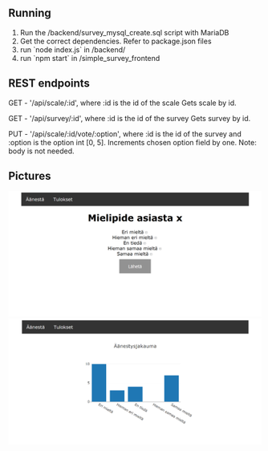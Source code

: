 <h2>Running</h2>
<ol>
<li>Run the /backend/survey_mysql_create.sql script with MariaDB</li>
<li>Get the correct dependencies. Refer to package.json files</li>
<li>run `node index.js` in /backend/</li>
<li>run `npm start` in /simple_survey_frontend</li>
</ol>

<h2>REST endpoints</h2>
GET - '/api/scale/:id', where :id is the id of the scale
Gets scale by id.

GET - '/api/survey/:id', where :id is the id of the survey
Gets survey by id.

PUT - '/api/scale/:id/vote/:option', where :id is the id of the survey and :option is the option int [0, 5].
Increments chosen option field by one. Note: body is not needed.

<h2>Pictures</h2>
<img src=https://github.com/klrs/simple_survey/blob/master/kuva1.PNG>

<img src=https://github.com/klrs/simple_survey/blob/master/kuva2.PNG>
